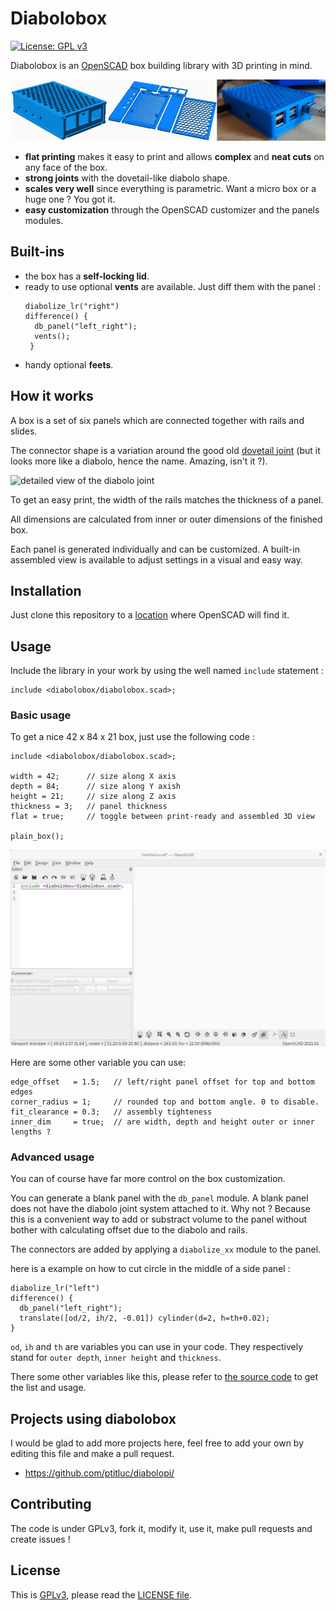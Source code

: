# Diabolobox

[![License: GPL v3](https://img.shields.io/badge/License-GPLv3-blue.svg)](https://www.gnu.org/licenses/gpl-3.0)

Diabolobox is an [OpenSCAD](https://openscad.org/) box building library with 3D printing in mind.

![three pictures illustrating a raspberry pi case design and printed result](img/diabolobox_steps.webp "pimped diabolobox : a Raspberry Pi case")

* **flat printing** makes it easy to print and allows **complex** and **neat cuts** on any face of the box.
* **strong joints** with the dovetail-like diabolo shape.
* **scales very well** since everything is parametric. Want a micro box or a huge one ? You got it.
* **easy customization** through the OpenSCAD customizer and the panels modules.

## Built-ins
* the box has a **self-locking lid**.
* ready to use optional **vents** are available. Just diff them with the panel :
   ```openscad
   diabolize_lr("right")
   difference() {
     db_panel("left_right");
	 vents();
    }
	```	
* handy optional **feets**.

## How it works
A box is a set of six panels which are connected together with rails and slides.

The connector shape is a variation around the good old [dovetail joint](https://en.wikipedia.org/wiki/Dovetail_joint) (but it looks more like a diabolo, hence the name. Amazing, isn't it ?).

![detailed view of the diabolo joint](img/diabolo_joint.png "the diabolo joint")

To get an easy print, the width of the rails matches the thickness of a panel. 

All dimensions are calculated from inner or outer dimensions of the finished box.

Each panel is generated individually and can be customized. 
A built-in assembled view is available to adjust settings in a visual and easy way.

## Installation
Just clone this repository to a [location](https://en.wikibooks.org/wiki/OpenSCAD_User_Manual/Libraries) where OpenSCAD will find it.
## Usage
Include the library in your work by using the well named `include` statement :
```openscad
include <diabolobox/diabolobox.scad>;
```
### Basic usage
To get a nice 42 x 84 x 21 box, just use the following code :

```openscad
include <diabolobox/diabolobox.scad>;

width = 42;      // size along X axis
depth = 84;      // size along Y axish
height = 21;     // size along Z axis
thickness = 3;   // panel thickness
flat = true;     // toggle between print-ready and assembled 3D view

plain_box();
```

![capture of build a simple box in OpenSCAD](img/dbox_basic.webp)

Here are some other variable you can use:
```openscad
edge_offset   = 1.5;   // left/right panel offset for top and bottom edges
corner_radius = 1;     // rounded top and bottom angle. 0 to disable.
fit_clearance = 0.3;   // assembly tighteness
inner_dim     = true;  // are width, depth and height outer or inner lengths ?
```

### Advanced usage
You can of course have far more control on the box customization.

You can generate a blank panel with the `db_panel` module. 
A blank panel does not have the diabolo joint system attached to it. Why not ? Because this is a convenient way to add or substract volume to the panel without bother with calculating offset due to the diabolo and rails.

The connectors are added by applying a `diabolize_xx` module to the panel.

here is a example on how to cut circle in the middle of a side panel :

```
diabolize_lr("left")
difference() {
  db_panel("left_right");
  translate([od/2, ih/2, -0.01]) cylinder(d=2, h=th+0.02);
}
```
`od`, `ih` and `th` are variables you can use in your code.
They respectively stand for `outer depth`, `inner height` and `thickness`.

There some other variables like this, please refer to [the source code](diabolobox.scad) to get the list and usage. 


## Projects using diabolobox

I would be glad to add more projects here, feel free to add your own by editing this file and make a pull request.
* https://github.com/ptitluc/diabolopi/

## Contributing
 
The code is under GPLv3, fork it, modify it, use it, make pull requests and create issues !

## License
This is [GPLv3](https://www.gnu.org/licenses/gpl-3.0), please read the [LICENSE file](LICENSE).
 

